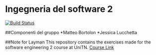# Ingegneria del software 2
[![Build Status](https://travis-ci.org/jessical97/Ingegneria-del-software-2.svg?branch=master)](https://travis-ci.org/jessical97/Ingegneria-del-software-2)

##Componenti del gruppo
*Matteo Bortolon
*Jessica Lucchetta

##Note for Layman
This repository contains the exercises made for the software engineering 2 course at UniTN. [Course Link](https://github.com/ict4g/ase2017)
